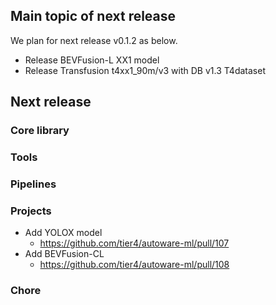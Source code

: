 ## Main topic of next release

We plan for next release v0.1.2 as below.

- Release BEVFusion-L XX1 model
- Release Transfusion t4xx1_90m/v3 with DB v1.3 T4dataset

## Next release
### Core library

### Tools

### Pipelines

### Projects

- Add YOLOX model
  - <https://github.com/tier4/autoware-ml/pull/107>
- Add BEVFusion-CL
  - <https://github.com/tier4/autoware-ml/pull/108>

### Chore
